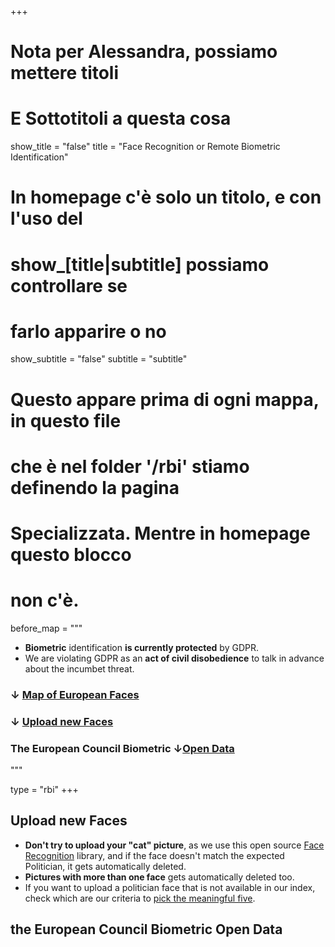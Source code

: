 +++

# Nota per Alessandra, possiamo mettere titoli
# E Sottotitoli a questa cosa
show_title = "false"
title = "Face Recognition or Remote Biometric Identification"

# In homepage c'è solo un titolo, e con l'uso del
# show_[title|subtitle] possiamo controllare se
# farlo apparire o no
show_subtitle = "false"
subtitle = "subtitle"

# Questo appare prima di ogni mappa, in questo file
# che è nel folder '/rbi' stiamo definendo la pagina
# Specializzata. Mentre in homepage questo blocco
# non c'è.
before_map = """
* **Biometric** identification **is currently protected** by GDPR.
* We are violating GDPR as an **act of civil disobedience** to talk in advance about the incumbet threat.
### ↓ [Map of European Faces](/rbi#euromap)
### ↓ [Upload new Faces](/rbi#nocoform)
### The European Council Biometric ↓[Open Data](/rbi#opendata)
"""

type = "rbi"
+++


<section id="nocoform">

## Upload new Faces

* **Don't try to upload your "cat" picture**, as we use this open source [Face Recognition](https://github.com/ageitgey/face_recognition) library, and if the face doesn't match the expected Politician, it gets automatically deleted.
* **Pictures with more than one face** gets automatically deleted too.
* If you want to upload a politician face that is not available in our index, check which are our criteria to [pick the meaningful five](/blog/five-selected-politicians-per-country). 

</section>


<section id="opendata">

## the European Council Biometric Open Data

</section>